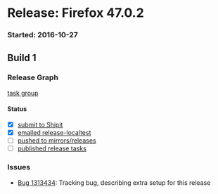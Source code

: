 # Release: Firefox 47.0.2

### Started: 2016-10-27

## Build 1

### Release Graph
[task group](https://tools.taskcluster.net/push-inspector/#/sPaYGIZzQx6QVO4bjvS2zg)

#### Status
- [x] [submit to Shipit](https://wiki.mozilla.org/Release:Release_Automation_on_Mercurial:Starting_a_Release#Submit_to_Ship_It)
- [x] [emailed release-localtest](../how-tos/relpro.md#1-email-drivers-re-release-live-on-test-channel)
- [ ] [pushed to mirrors/releases](../how-tos/relpro.md#2-push-to-releases-dir-mirrors)
- [ ] [published release tasks](../how-tos/relpro.md#3-publish-release)

### Issues
- [Bug 1313434](https://bugzil.la/1313434): Tracking bug, describing extra setup for this release


